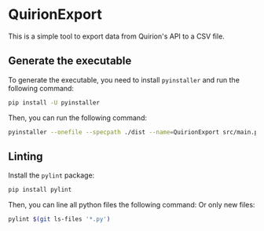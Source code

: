 # QuirionExport

This is a simple tool to export data from Quirion's API to a CSV file.

## Generate the executable

To generate the executable, you need to install `pyinstaller` and run the following command:
```bash
pip install -U pyinstaller
```

Then, you can run the following command:
```bash
pyinstaller --onefile --specpath ./dist --name=QuirionExport src/main.py
```

## Linting

Install the `pylint` package:
```bash
pip install pylint
```

Then, you can line all python files the following command:
Or only new files:
```bash
pylint $(git ls-files '*.py')
```